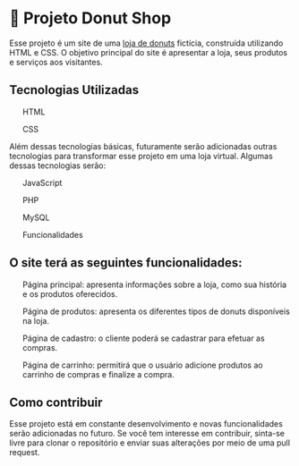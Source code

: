<h1>🍩 Projeto Donut Shop</h1>

Esse projeto é um site de uma [loja de donuts](https://gabypslon.github.io/Projeto_site_donut/) fictícia, construída utilizando HTML e CSS. O objetivo principal do site é apresentar a loja, seus produtos e serviços aos visitantes.

<h2>Tecnologias Utilizadas</h2>

<ul>HTML</ul>
<ul>CSS</ul>

Além dessas tecnologias básicas, futuramente serão adicionadas outras tecnologias para transformar esse projeto em uma loja virtual. Algumas dessas tecnologias serão:

<ul>JavaScript</ul>
<ul>PHP</ul>
<ul>MySQL</ul>
<ul>Funcionalidades</ul>

<h2>O site terá as seguintes funcionalidades:</h2>

<ul>Página principal: apresenta informações sobre a loja, como sua história e os produtos oferecidos.</ul>
<ul>Página de produtos: apresenta os diferentes tipos de donuts disponíveis na loja.</ul>
<ul>Página de cadastro: o cliente poderá se cadastrar para efetuar as compras. </ul>
<ul>Página de carrinho: permitirá que o usuário adicione produtos ao carrinho de compras e finalize a compra.</ul>

<h2>Como contribuir</h2>
Esse projeto está em constante desenvolvimento e novas funcionalidades serão adicionadas no futuro. Se você tem interesse em contribuir, sinta-se livre para clonar o repositório e enviar suas alterações por meio de uma pull request.
